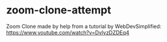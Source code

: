 # zoom-clone-attempt
Zoom Clone made by help from a tutorial by WebDevSimplified: https://www.youtube.com/watch?v=DvlyzDZDEq4
